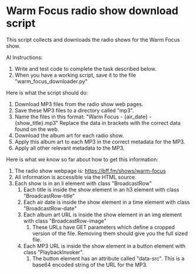 # Warm Focus radio show download script

This script collects and downloads the radio shows for the Warm Focus show.

AI Instructions:
1. Write and test code to complete the task described below.
2. When you have a working script, save it to the file "warm_focus_downloader.py"

Here is what the script should do:
1. Download MP3 files from the radio show web pages.
2. Save these MP3 files to a directory called "mp3".
3. Name the files in this format: "Warm Focus - {air_date} - {show_title}.mp3"
    Replace the data in brackets with the correct data found on the web.
4. Download the album art for each radio show.
5. Apply this album art to each MP3 in the correct metadata for the MP3.
6. Apply all other relevant metadata to the MP3.

Here is what we know so far about how to get this information:
1. The radio show webpage is: https://bff.fm/shows/warm-focus
2. All information is accessible via the HTML source.
3. Each show is in an li element with class "BroadcastRow"
    1. Each title is inside the show element in an h3 element with class "BroadcastRow-title"
    2. Each air date is inside the show element in a time element with class "BroadcastRow-date"
    2. Each album art URL is inside the show element in an img element with class "BroadcastRow-image"
        1. These URLs have GET parameters which define a cropped version of the file. Removing them should give you the full sized file.
    3. Each MP3 URL is inside the show element in a button element with class "PlaybackInvoker".
        1. The button element has an attribute called "data-src". This is a base64 encoded string of the URL for the MP3.
